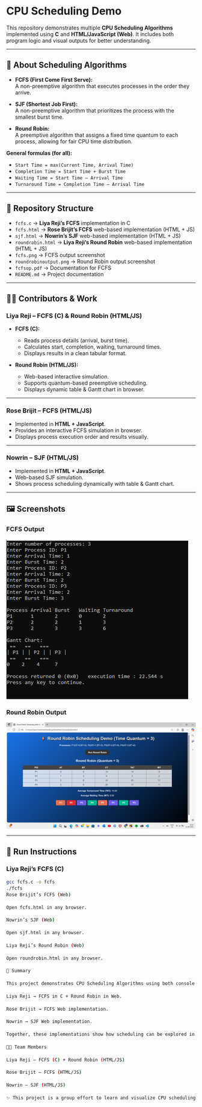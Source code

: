 # CPU Scheduling Demo  

This repository demonstrates multiple **CPU Scheduling Algorithms** implemented using **C** and **HTML/JavaScript (Web)**. It includes both program logic and visual outputs for better understanding.  

---

## 📌 About Scheduling Algorithms  

- **FCFS (First Come First Serve):**  
  A non-preemptive algorithm that executes processes in the order they arrive.  

- **SJF (Shortest Job First):**  
  A non-preemptive algorithm that prioritizes the process with the smallest burst time.  

- **Round Robin:**  
  A preemptive algorithm that assigns a fixed time quantum to each process, allowing for fair CPU time distribution.  

**General formulas (for all):**  
- `Start Time = max(Current Time, Arrival Time)`  
- `Completion Time = Start Time + Burst Time`  
- `Waiting Time = Start Time – Arrival Time`  
- `Turnaround Time = Completion Time – Arrival Time`  

---

## 📂 Repository Structure  

- `fcfs.c` → **Liya Reji’s FCFS** implementation in C  
- `fcfs.html` → **Rose Brijit’s FCFS** web-based implementation (HTML + JS)  
- `sjf.html` → **Nowrin’s SJF** web-based implementation (HTML + JS)  
- `roundrobin.html` → **Liya Reji’s Round Robin** web-based implementation (HTML + JS)  
- `fcfs.png` → FCFS output screenshot  
- `roundrobinoutput.png` → Round Robin output screenshot  
- `fcfsop.pdf` → Documentation for FCFS  
- `README.md` → Project documentation  

---

## 👨‍💻 Contributors & Work  

### **Liya Reji – FCFS (C) & Round Robin (HTML/JS)**  
- **FCFS (C):**  
  - Reads process details (arrival, burst time).  
  - Calculates start, completion, waiting, turnaround times.  
  - Displays results in a clean tabular format.  

- **Round Robin (HTML/JS):**  
  - Web-based interactive simulation.  
  - Supports quantum-based preemptive scheduling.  
  - Displays dynamic table & Gantt chart in browser.  

---

### **Rose Brijit – FCFS (HTML/JS)**  
- Implemented in **HTML + JavaScript**.  
- Provides an interactive FCFS simulation in browser.  
- Displays process execution order and results visually.  

---

### **Nowrin – SJF (HTML/JS)**  
- Implemented in **HTML + JavaScript**.  
- Web-based SJF simulation.  
- Shows process scheduling dynamically with table & Gantt chart.  

---

## 🖼 Screenshots  

### FCFS Output  
![FCFS Output](fcfs.png)  

### Round Robin Output  
![Round Robin Output](roundrobinoutput.png)  

---

## 🚀 Run Instructions  

### Liya Reji’s FCFS (C)  
```bash
gcc fcfs.c -o fcfs
./fcfs
Rose Brijit’s FCFS (Web)

Open fcfs.html in any browser.

Nowrin’s SJF (Web)

Open sjf.html in any browser.

Liya Reji’s Round Robin (Web)

Open roundrobin.html in any browser.

🎯 Summary

This project demonstrates CPU Scheduling Algorithms using both console (C) and interactive web (HTML + JS) approaches:

Liya Reji → FCFS in C + Round Robin in Web.

Rose Brijit → FCFS Web implementation.

Nowrin → SJF Web implementation.

Together, these implementations show how scheduling can be explored in different environments—from classic C programs to browser-based interactive simulations.

👩‍🏫 Team Members

Liya Reji – FCFS (C) + Round Robin (HTML/JS)

Rose Brijit – FCFS (HTML/JS)

Nowrin – SJF (HTML/JS)

✨ This project is a group effort to learn and visualize CPU scheduling in multiple ways.
